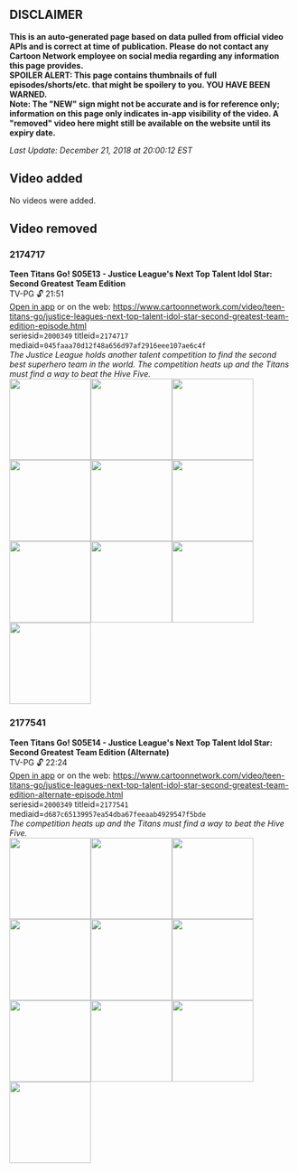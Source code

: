 ## DISCLAIMER
**This is an auto-generated page based on data pulled from official video APIs and is correct at time of publication. Please do not contact any Cartoon Network employee on social media regarding any information this page provides.**  
**SPOILER ALERT: This page contains thumbnails of full episodes/shorts/etc. that might be spoilery to you. YOU HAVE BEEN WARNED.**  
**Note: The "NEW" sign might not be accurate and is for reference only; information on this page only indicates in-app visibility of the video. A "removed" video here might still be available on the website until its expiry date.**  

_Last Update: December 21, 2018 at 20:00:12 EST_
## Video added
No videos were added.
## Video removed
### 2174717
**Teen Titans Go! S05E13 - Justice League's Next Top Talent Idol Star: Second Greatest Team Edition**  
TV-PG 🔓 21:51  
[Open in app](https://tinyurl.com/y6wt2zbv) or on the web: https://www.cartoonnetwork.com/video/teen-titans-go/justice-leagues-next-top-talent-idol-star-second-greatest-team-edition-episode.html  
seriesid=`2000349` titleid=`2174717` mediaid=`045faaa70d12f48a656d97af2916eee107ae6c4f`  
_The Justice League holds another talent competition to find the second best superhero team in the world. The competition heats up and the Titans must find a way to beat the Hive Five._  
<a href="https://s3.amazonaws.com/cn-orchestrator/2174717_001_1280x720.jpg"><img src="https://s3.amazonaws.com/cn-orchestrator/2174717_001_640x360.jpg" height="144px" /></a><a href="https://s3.amazonaws.com/cn-orchestrator/2174717_002_1280x720.jpg"><img src="https://s3.amazonaws.com/cn-orchestrator/2174717_002_640x360.jpg" height="144px" /></a><a href="https://s3.amazonaws.com/cn-orchestrator/2174717_003_1280x720.jpg"><img src="https://s3.amazonaws.com/cn-orchestrator/2174717_003_640x360.jpg" height="144px" /></a><a href="https://s3.amazonaws.com/cn-orchestrator/2174717_004_1280x720.jpg"><img src="https://s3.amazonaws.com/cn-orchestrator/2174717_004_640x360.jpg" height="144px" /></a><a href="https://s3.amazonaws.com/cn-orchestrator/2174717_005_1280x720.jpg"><img src="https://s3.amazonaws.com/cn-orchestrator/2174717_005_640x360.jpg" height="144px" /></a><a href="https://s3.amazonaws.com/cn-orchestrator/2174717_006_1280x720.jpg"><img src="https://s3.amazonaws.com/cn-orchestrator/2174717_006_640x360.jpg" height="144px" /></a><a href="https://s3.amazonaws.com/cn-orchestrator/2174717_007_1280x720.jpg"><img src="https://s3.amazonaws.com/cn-orchestrator/2174717_007_640x360.jpg" height="144px" /></a><a href="https://s3.amazonaws.com/cn-orchestrator/2174717_008_1280x720.jpg"><img src="https://s3.amazonaws.com/cn-orchestrator/2174717_008_640x360.jpg" height="144px" /></a><a href="https://s3.amazonaws.com/cn-orchestrator/2174717_009_1280x720.jpg"><img src="https://s3.amazonaws.com/cn-orchestrator/2174717_009_640x360.jpg" height="144px" /></a><a href="https://s3.amazonaws.com/cn-orchestrator/2174717_010_1280x720.jpg"><img src="https://s3.amazonaws.com/cn-orchestrator/2174717_010_640x360.jpg" height="144px" /></a>
### 2177541
**Teen Titans Go! S05E14 - Justice League's Next Top Talent Idol Star: Second Greatest Team Edition (Alternate)**  
TV-PG 🔓 22:24  
[Open in app](https://tinyurl.com/yacpekxg) or on the web: https://www.cartoonnetwork.com/video/teen-titans-go/justice-leagues-next-top-talent-idol-star-second-greatest-team-edition-alternate-episode.html  
seriesid=`2000349` titleid=`2177541` mediaid=`d687c65139957ea54dba67feeaab4929547f5bde`  
_The competition heats up and the Titans must find a way to beat the Hive Five._  
<a href="https://s3.amazonaws.com/cn-orchestrator/2177541_001_1280x720.jpg"><img src="https://s3.amazonaws.com/cn-orchestrator/2177541_001_640x360.jpg" height="144px" /></a><a href="https://s3.amazonaws.com/cn-orchestrator/2177541_002_1280x720.jpg"><img src="https://s3.amazonaws.com/cn-orchestrator/2177541_002_640x360.jpg" height="144px" /></a><a href="https://s3.amazonaws.com/cn-orchestrator/2177541_003_1280x720.jpg"><img src="https://s3.amazonaws.com/cn-orchestrator/2177541_003_640x360.jpg" height="144px" /></a><a href="https://s3.amazonaws.com/cn-orchestrator/2177541_004_1280x720.jpg"><img src="https://s3.amazonaws.com/cn-orchestrator/2177541_004_640x360.jpg" height="144px" /></a><a href="https://s3.amazonaws.com/cn-orchestrator/2177541_005_1280x720.jpg"><img src="https://s3.amazonaws.com/cn-orchestrator/2177541_005_640x360.jpg" height="144px" /></a><a href="https://s3.amazonaws.com/cn-orchestrator/2177541_006_1280x720.jpg"><img src="https://s3.amazonaws.com/cn-orchestrator/2177541_006_640x360.jpg" height="144px" /></a><a href="https://s3.amazonaws.com/cn-orchestrator/2177541_007_1280x720.jpg"><img src="https://s3.amazonaws.com/cn-orchestrator/2177541_007_640x360.jpg" height="144px" /></a><a href="https://s3.amazonaws.com/cn-orchestrator/2177541_008_1280x720.jpg"><img src="https://s3.amazonaws.com/cn-orchestrator/2177541_008_640x360.jpg" height="144px" /></a><a href="https://s3.amazonaws.com/cn-orchestrator/2177541_009_1280x720.jpg"><img src="https://s3.amazonaws.com/cn-orchestrator/2177541_009_640x360.jpg" height="144px" /></a><a href="https://s3.amazonaws.com/cn-orchestrator/2177541_010_1280x720.jpg"><img src="https://s3.amazonaws.com/cn-orchestrator/2177541_010_640x360.jpg" height="144px" /></a>
